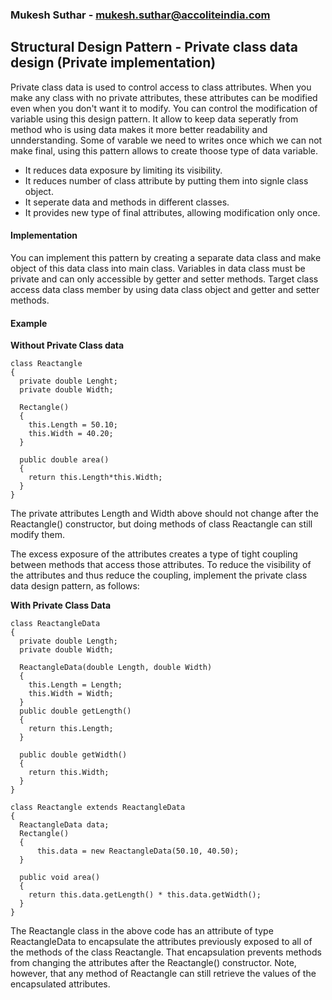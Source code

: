 ### Mukesh Suthar - mukesh.suthar@accoliteindia.com
## Structural Design Pattern  - Private class data design (Private implementation)

Private class data is used to control access to class attributes.
When you make any class with no private attributes, these attributes can be modified even when you don't want it to modify. You can control the modification of variable using this design pattern.
It allow to keep data seperatly from method who is using data makes it more better readability and unnderstanding. Some of varable we need to writes once which we can not make final, using this
pattern allows to create thoose type of data variable.

* It reduces data exposure by limiting its visibility.
* It reduces number of class attribute by putting them into signle class object. 
* It seperate data and methods in different classes.
* It provides new type of final attributes, allowing modification only once.

#### Implementation 
You can implement this pattern by creating a separate data class and make object of this data class into main class. 
Variables in data class must be private and can only accessible by getter and setter methods.
Target class access data class member by using data class object and getter and setter methods.

#### Example 
**Without Private Class data**
```
class Reactangle 
{
  private double Lenght;
  private double Width;
  
  Rectangle()
  {
    this.Length = 50.10;
    this.Width = 40.20;
  }
  
  public double area()
  {
    return this.Length*this.Width;
  }
}
```

The private attributes Length and Width above should not change after the Reactangle() constructor, but doing methods of class Reactangle can still modify them.

The excess exposure of the attributes creates a type of tight coupling between methods that access those attributes. 
To reduce the visibility of the attributes and thus reduce the coupling, implement the private class data design pattern, as follows: 

**With Private Class Data**
```
class ReactangleData
{
  private double Length;
  private double Width;
  
  ReactangleData(double Length, double Width)
  {
    this.Length = Length;
    this.Width = Width;
  }
  public double getLength()
  {
    return this.Length;
  }
  
  public double getWidth()
  {
    return this.Width;
  }
}

class Reactangle extends ReactangleData 
{
  ReactangleData data;
  Rectangle()
  {
      this.data = new ReactangleData(50.10, 40.50);
  }
  
  public void area()
  {
    return this.data.getLength() * this.data.getWidth();
  }
}
```

The Reactangle class in the above code has an attribute of type ReactangleData to encapsulate the attributes previously exposed to all of the methods of
the class Reactangle. That encapsulation prevents methods
from changing the attributes after the Reactangle() constructor. Note, however, that any method of Reactangle can still retrieve the values of the encapsulated
attributes.
